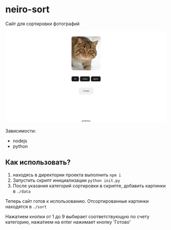 # neiro-sort
Сайт для сортировки фотографий

![](screenshot.png)

Зависимости:
- nodejs
- python


## Как использовать?
1. находясь в директории проекта выполнить `npm i`
2. Запустить скрипт инициализации `python init.py`
3. После указания категорий сортировки в скрипте, добавить картинки в `./data`

Теперь сайт готов к использованию. Отсортированные картинки находятся в `./sort` 

Нажатием кнопки от 1 до 9 выбирает соответствующую по счету категорию, нажатием на enter нажимает кнопку 'Готово'
